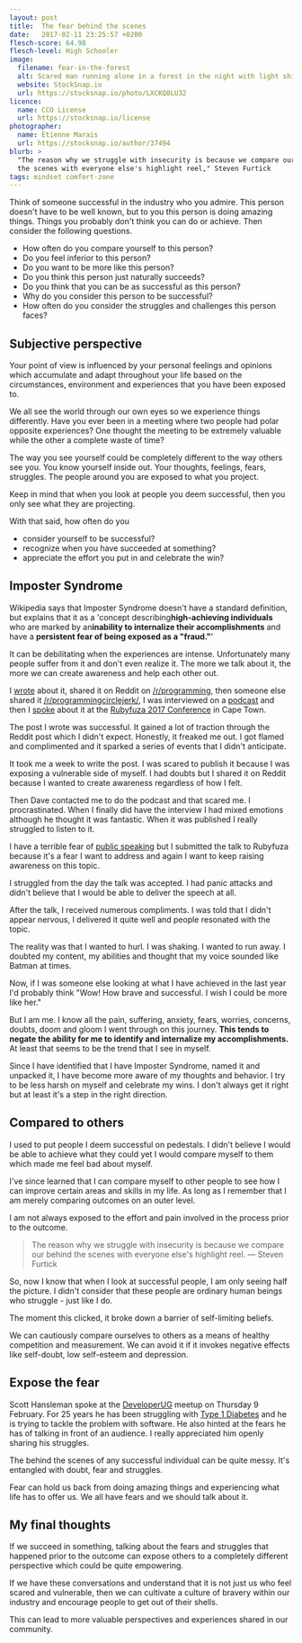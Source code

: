 ```yaml
---
layout: post
title:  The fear behind the scenes
date:   2017-02-11 23:25:57 +0200
flesch-score: 64.98
flesch-level: High Schooler
image:
  filename: fear-in-the-forest
  alt: Scared man running alone in a forest in the night with light shining through trees
  website: StockSnap.io
  url: https://stocksnap.io/photo/LXCKQ8LU32
licence:
  name: CCO License
  url: https://stocksnap.io/license
photographer:
  name: Etienne Marais
  url: https://stocksnap.io/author/37494
blurb: >
  "The reason why we struggle with insecurity is because we compare our behind
  the scenes with everyone else's highlight reel," Steven Furtick
tags: mindset comfort-zone
---
```


Think of someone successful in the industry who you admire. This person doesn't
have to be well known, but to you this person is doing amazing things.
Things you probably don't think you can do or achieve. Then consider the
following questions.

* How often do you compare yourself to this person?
* Do you feel inferior to this person?
* Do you want to be more like this person?
* Do you think this person just naturally succeeds?
* Do you think that you can be as successful as this person?
* Why do you consider this person to be successful?
* How often do you consider the struggles and challenges this person faces?

## Subjective perspective

Your point of view is influenced by your personal feelings and opinions
which accumulate and adapt throughout your life based on the circumstances,
environment and experiences that you have been exposed to.

We all see the world through our own eyes so we experience things differently.
Have you ever been in a meeting where two people had polar opposite experiences?
One thought the meeting to be extremely valuable while the other a complete waste
of time?

The way you see yourself could be completely different to the way others see you.
You know yourself inside out. Your thoughts, feelings, fears, struggles. The
people around you are exposed to what you project.

Keep in mind that when you look at people you deem successful, then you
only see what they are projecting.

With that said, how often do you

* consider yourself to be successful?
* recognize when you have succeeded at something?
* appreciate the effort you put in and celebrate the win?

## Imposter Syndrome

Wikipedia says that Imposter Syndrome doesn't have a standard definition,​
but explains that it as a 'concept describing​ **high-achieving individuals** ​
who are marked by an​ **inability to internalize their accomplishments** ​and
have a​ **persistent fear of being exposed as a "fraud."**'

It can be debilitating when the experiences are intense. Unfortunately many people
suffer from it and don't even realize it. The more we talk about it, the more
we can create awareness and help each other out.

I [wrote](/blog/the-imposter-within/) about it, shared it on Reddit on
[/r/programming](https://www.reddit.com/r/programming/comments/5cpaty/ive_had_a_lot_of_problems_with_imposter_syndrome/),
then someone else shared it [/r/programmingcirclejerk/](https://www.reddit.com/r/programmingcirclejerk/comments/5ct7sx/imposter_syndrome_part_%E2%84%95_or_how_i_stopped/),
I was interviewed on a [podcast](http://developeronfire.com/podcast/episode-202-clarice-bouwer-leaving-comfort-behind)
and then I [spoke](/blog/rubyfuza-2017-conference) about it at the [Rubyfuza 2017 Conference](http://www.rubyfuza.org/)
in Cape Town.

The post I wrote was successful. It gained a lot of traction through the Reddit
post which I didn't expect. Honestly, it freaked me out. I got flamed and
complimented and it sparked a series of events that I didn't anticipate.

It took me a week to write the post. I was scared to publish it because I was
exposing a vulnerable side of myself. I had doubts but I shared it on Reddit
because I wanted to create awareness regardless of how I felt.

Then Dave contacted me to do the podcast and that scared me. I procrastinated.
When I finally did have the interview I had mixed emotions although he thought
it was fantastic. When it was published I really struggled to listen to it.

I have a terrible fear of [public speaking](/blog/coping-with-fears-of-public-speaking/)
but I submitted the talk to Rubyfuza because it's a fear I want to address and
again I want to keep raising awareness on this topic.

I struggled from the day the talk was accepted. I had panic attacks and
didn't believe that I would be able to deliver the speech at all.

After the talk, I received numerous compliments. I was told that I
didn't appear nervous, I delivered it quite well and people resonated with the
topic.

The reality was that I wanted to hurl. I was shaking. I wanted to run away.
I doubted my content, my abilities and thought that my voice sounded like
Batman at times.

Now, if I was someone else looking at what I have achieved in the last year I'd
probably think "Wow! How brave and successful. I wish I could be more like her."

But I am me. I know all the pain, suffering, anxiety, fears, worries, concerns,
doubts, doom and gloom I went through on this journey. **This tends to negate the
ability for me to identify and internalize my accomplishments.** At least that
seems to be the trend that I see in myself.

Since I have identified that I have Imposter Syndrome, named it and unpacked
it, I have become more aware of my thoughts and behavior. I try to be less harsh
on myself and celebrate my wins. I don't always get it right but at least
it's a step in the right direction.

## Compared to others

I used to put people I deem successful on pedestals. I didn't believe I would
be able to achieve what they could yet I would compare myself to them which
made me feel bad about myself.

I've since learned that I can compare myself to other people to see how I can improve
certain areas and skills in my life. As long as I remember that I am merely
comparing outcomes on an outer level.

I am not always exposed to the effort and pain involved in the process prior to
the outcome.

> The reason why we struggle with insecurity is because we compare our behind
  the scenes with everyone else's highlight reel. ― Steven Furtick

So, now I know that when I look at successful people, I am only seeing half
the picture. I didn't consider that these people are ordinary human
beings who struggle - just like I do.

The moment this clicked, it broke down a barrier of self-limiting beliefs.

We can cautiously compare ourselves to others as a means of healthy competition and
measurement. We can avoid it if it invokes negative effects like self-doubt,
low self-esteem and depression.

## Expose the fear

Scott Hansleman spoke at the [DeveloperUG](https://www.meetup.com/DeveloperUG/)
meetup on Thursday 9 February. For 25 years
he has been struggling with [Type 1 Diabetes](http://www.hanselman.com/blog/ThePromisingStateOfDiabetesTechnologyIn2016.aspx)
and he is trying to tackle the problem with software. He also hinted at the
fears he has of talking in front of an audience. I really appreciated him
openly sharing his struggles.

The behind the scenes of any successful individual can be quite messy. It's
entangled with doubt, fear and struggles.

Fear can hold us back from doing amazing things and experiencing what life has
to offer us. We all have fears and we should talk about it.

## My final thoughts

If we succeed in something, talking about the fears and struggles that happened
prior to the outcome can expose others to a completely different perspective
which could be quite empowering.

If we have these conversations and understand that it is not just us who feel
scared and vulnerable, then we can cultivate a culture of bravery within our
industry and encourage people to get out of their shells.

This can lead to more valuable perspectives and experiences shared in our
community.
